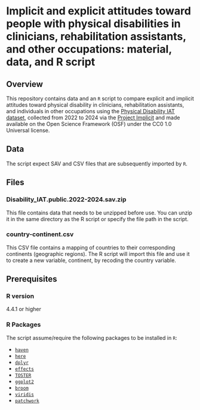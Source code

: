 # Implicit and explicit attitudes toward people with physical disabilities in clinicians, rehabilitation assistants, and other occupations: material, data, and R script

## Overview
This repository contains data and an `R` script to compare explicit and implicit attitudes toward physical disability in clinicians, rehabilitation assistants, and individuals in other occupations using the [Physical Disability IAT dataset](https://doi.org/10.17605/OSF.IO/Y9HIQ), collected from 2022 to 2024 via the [Project Implicit](https://implicit.harvard.edu/implicit/selectatest.html) and made available on the Open Science Framework (OSF) under the CC0 1.0 Universal license.

## Data
The script expect SAV and CSV files that are subsequently imported by `R`.

## Files
### Disability_IAT.public.2022-2024.sav.zip
This file contains data that needs to be unzipped before use. You can unzip it in the same directory as the R script or specify the file path in the script. 

### country-continent.csv
This CSV file contains a mapping of countries to their corresponding continents (geographic regions). The R script will import this file and use it to create a new variable, continent, by recoding the country variable.

## Prerequisites
### R version
4.4.1 or higher

### R Packages
The script assume/require the following packages to be installed in `R`:
- [`haven`](https://github.com/hadley/haven)
- [`here`](https://github.com/jennybc/here)
- [`dplyr`](https://github.com/tidyverse/dplyr)
- [`effects`](https://github.com/cran/effects)
- [`TOSTER`](https://github.com/MHaug/TOSTER)
- [`ggplot2`](https://github.com/tidyverse/ggplot2)
- [`broom`](https://github.com/tidymodels/broom)
- [`viridis`](https://github.com/sjmgarnier/viridis)
- [`patchwork`](https://github.com/thomasp85/patchwork)
